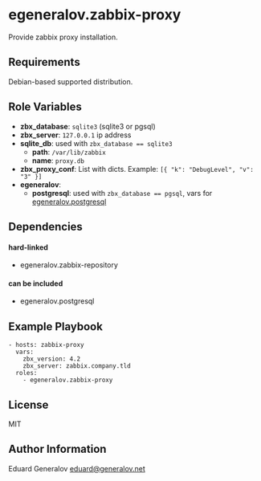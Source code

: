 # egeneralov.zabbix-proxy

Provide zabbix proxy installation.

## Requirements

Debian-based supported distribution.

## Role Variables

- **zbx_database**: `sqlite3` (sqlite3 or pgsql)
- **zbx_server**: `127.0.0.1` ip address
- **sqlite_db**: used with `zbx_database == sqlite3`
  - **path**: `/var/lib/zabbix`
  - **name**: `proxy.db`
- **zbx_proxy_conf**: List with dicts. Example: `[{ "k": "DebugLevel", "v": "3" }]`
- **egeneralov**:
  - **postgresql**: used with `zbx_database == pgsql`, vars for [egeneralov.postgresql](https://github.com/egeneralov/postgresql)

## Dependencies

#### hard-linked

- egeneralov.zabbix-repository

#### can be included

- egeneralov.postgresql

## Example Playbook

    - hosts: zabbix-proxy
      vars:
        zbx_version: 4.2
        zbx_server: zabbix.company.tld
      roles:
        - egeneralov.zabbix-proxy

## License

MIT

## Author Information

Eduard Generalov <eduard@generalov.net>
